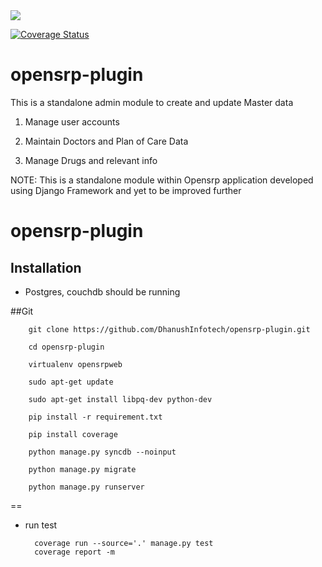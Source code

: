<a href="https://travis-ci.org/DhanushInfotech/opensrp-plugin">
<img src="https://travis-ci.org/DhanushInfotech/opensrp-plugin.svg?branch=master" ></img></a>

<a href='https://coveralls.io/github/DhanushInfotech/opensrp-plugin?branch=master'><img src='https://coveralls.io/repos/DhanushInfotech/opensrp-plugin/badge.svg?branch=master&service=github' alt='Coverage Status' /></a> 

# opensrp-plugin
This is a standalone admin module to create and update Master data

1. Manage user accounts

2. Maintain Doctors and Plan of Care Data

3. Manage Drugs and relevant info

NOTE: This is a standalone module within Opensrp application developed using Django Framework and yet to be improved further

# opensrp-plugin


Installation
------------
* Postgres, couchdb should be running

##Git

        git clone https://github.com/DhanushInfotech/opensrp-plugin.git

        cd opensrp-plugin

        virtualenv opensrpweb

        sudo apt-get update

        sudo apt-get install libpq-dev python-dev

        pip install -r requirement.txt

        pip install coverage
        
        python manage.py syncdb --noinput

        python manage.py migrate

        python manage.py runserver

==

* run test

        coverage run --source='.' manage.py test
        coverage report -m
